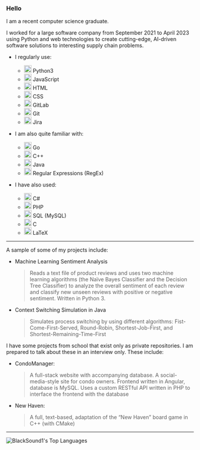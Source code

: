 ### Hello

I am a recent computer science graduate.

I worked for a large software company from September 2021 to April 2023 using Python and web technologies to create cutting-edge, 
AI-driven software solutions to interesting supply chain problems.

- I regularly use:
  - <img alt="python" width="20px" src="https://img.icons8.com/color/48/000000/python--v1.png"/> Python3
  - <img alt="js" width="20px" src="https://img.icons8.com/color/48/000000/javascript--v1.png"/> JavaScript
  - <img alt="html" width="20px" src="https://img.icons8.com/color/48/000000/html-5--v1.png"/> HTML
  - <img alt="css" width="20px" src="https://img.icons8.com/color/48/000000/css3.png"/> CSS
  - <img alt="gitlab" width="20px" src="https://img.icons8.com/color/48/000000/gitlab.png"/> GitLab
  - <img alt="git" width="20px" src="https://img.icons8.com/color/50/000000/git.png"/> Git
  - <img alt="jira" width="20px" src="https://img.icons8.com/color/48/000000/jira.png"/> Jira

- I am also quite familiar with:
  - <img alt="golang" width="20px" src="https://img.icons8.com/color/48/golang.png"/> Go
  - <img alt="c++" width="20px" src="https://img.icons8.com/color/48/000000/c-plus-plus-logo.png"/> C++
  - <img alt="java" width="20px" src="https://img.icons8.com/color/48/000000/java-coffee-cup-logo--v1.png"/> Java
  - <img alt="regex" width="20px" src="https://img.icons8.com/offices/30/000000/regex.png"/> Regular Expressions (RegEx)

- I have also used:
  - <img alt="c#" width="20px" src="https://img.icons8.com/color/48/000000/c-sharp-logo.png"/> C#
  - <img alt="php" width="20px" src="https://img.icons8.com/officel/16/000000/php-logo.png"/> PHP
  - <img alt="mysql" width="20px" src="https://img.icons8.com/fluency/48/000000/mysql-logo.png"/> SQL (MySQL)
  - <img alt="c" width="20px" src="https://img.icons8.com/color/48/000000/c-programming.png"/> C
  - <img alt="latex" width="20px" src="https://img.icons8.com/color/48/000000/latex.png"/> LaTeX

---

A sample of some of my projects include:

- Machine Learning Sentiment Analysis
  > Reads a text file of product reviews and uses two machine learning algorithms (the Naïve Bayes Classifier and the Decision
Tree Classifier) to analyze the overall sentiment of each review and classify new unseen reviews with positive or negative sentiment.
Written in Python 3.

- Context Switching  Simulation in Java
  > Simulates process switching by using different algorithms: Fist-Come-First-Served, Round-Robin, Shortest-Job-First, and Shortest-Remaining-Time-First

I have some projects from school that exist only as private repositories. I am prepared to talk about these in an interview only. These include:

- CondoManager:
  > A full-stack website with accompanying database. A social-media-style site for condo owners. 
Frontend written in Angular, database is MySQL. Uses a custom RESTful API written in PHP to interface the frontend with the database

- New Haven:
  > A full, text-based, adaptation of the “New Haven” board game in C++ (with CMake)

---

![BlackSound1's Top Languages](https://github-readme-stats.vercel.app/api/top-langs/?username=BlackSound1&theme=default&show_icons=true&hide_border=true&layout=compact&hide=Jupyter%20Notebook&langs_count=8)
